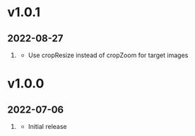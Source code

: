 # v1.0.1
##  2022-08-27

1. [](#improved)
   * Use cropResize instead of cropZoom for target images


# v1.0.0
##  2022-07-06

1. [](#new)
   * Initial release
